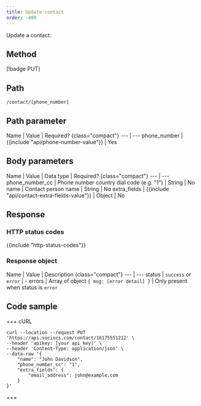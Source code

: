 ```yaml
---
title: Update contact
order: -400
---
```


Update a contact.

## Method

[!badge PUT]

## Path

`/contact/[phone_number]`

## Path parameter

Name | Value | Required? {class="compact"}
--- | ---
phone_number | {{include "api/phone-number-value"}} | Yes

## Body parameters

Name | Value | Data type | Required? {class="compact"}
--- | ---
phone_number_cc | Phone number country dial code (e.g. "1") | String | No
name | Contact person name | String | No
extra_fields | {{include "api/contact-extra-fields-value"}} | Object | No

## Response

### HTTP status codes

{{include "http-status-codes"}}

### Response object

Name | Value | Description {class="compact"}
--- | ---
status | `success` or `error` | -
errors | Array of object `{ msg: [error detail] }` | Only present when status is `error`

## Code sample

+++ cURL

```shell
curl --location --request PUT 'https://api.sociocs.com/contact/16175551212' \
--header 'apikey: [your api key]' \
--header 'Content-Type: application/json' \
--data-raw '{
    "name": "John Davidson",
    "phone_number_cc": "1",
    "extra_fields": {
        "email_address": john@example.com
    }
}'
```

+++
